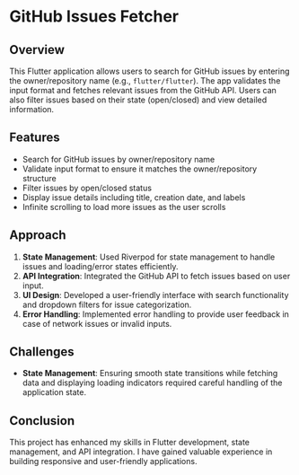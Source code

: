 
# GitHub Issues Fetcher

## Overview

This Flutter application allows users to search for GitHub issues by entering the owner/repository name (e.g., `flutter/flutter`). The app validates the input format and fetches relevant issues from the GitHub API. Users can also filter issues based on their state (open/closed) and view detailed information.

## Features

- Search for GitHub issues by owner/repository name
- Validate input format to ensure it matches the owner/repository structure
- Filter issues by open/closed status
- Display issue details including title, creation date, and labels
- Infinite scrolling to load more issues as the user scrolls

## Approach

1. **State Management**: Used Riverpod for state management to handle issues and loading/error states efficiently.
2. **API Integration**: Integrated the GitHub API to fetch issues based on user input.
3. **UI Design**: Developed a user-friendly interface with search functionality and dropdown filters for issue categorization.
4. **Error Handling**: Implemented error handling to provide user feedback in case of network issues or invalid inputs.

## Challenges

- **State Management**: Ensuring smooth state transitions while fetching data and displaying loading indicators required careful handling of the application state.

## Conclusion

This project has enhanced my skills in Flutter development, state management, and API integration. I have gained valuable experience in building responsive and user-friendly applications.
